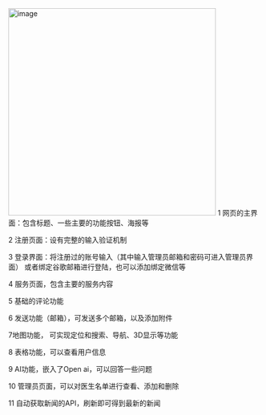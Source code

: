 <img width="414" alt="image" src="https://github.com/user-attachments/assets/90a8b550-3c0b-452a-8f7e-b836a6742259">
1 网页的主界面：包含标题、一些主要的功能按钮、海报等

2 注册页面：设有完整的输入验证机制



3 登录界面：将注册过的账号输入（其中输入管理员邮箱和密码可进入管理员界面）
或者绑定谷歌邮箱进行登陆，也可以添加绑定微信等


4 服务页面，包含主要的服务内容

5 基础的评论功能

6 发送功能（邮箱），可发送多个邮箱，以及添加附件

7地图功能， 可实现定位和搜索、导航、3D显示等功能

8 表格功能，可以查看用户信息

9 AI功能，嵌入了Open ai，可以回答一些问题

10 管理员页面，可以对医生名单进行查看、添加和删除

11 自动获取新闻的API，刷新即可得到最新的新闻

